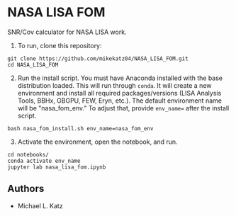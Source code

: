 # NASA LISA FOM

SNR/Cov calculator for NASA LISA work. 

1) To run, clone this repository:

```
git clone https://github.com/mikekatz04/NASA_LISA_FOM.git
cd NASA_LISA_FOM
```

2) Run the install script. You must have Anaconda installed with the base distribution loaded. This will run through `conda`. It will create a new environment and install all required packages/versions (LISA Analysis Tools, BBHx, GBGPU, FEW, Eryn, etc.). The default environment name will be "nasa_fom_env." To adjust that, provide `env_name=` after the install script.

```
bash nasa_fom_install.sh env_name=nasa_fom_env
```

3) Activate the environment, open the notebook, and run.

```
cd notebooks/
conda activate env_name
jupyter lab nasa_lisa_fom.ipynb
```

## Authors

* Michael L. Katz
